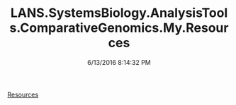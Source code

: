 ﻿---
title: LANS.SystemsBiology.AnalysisTools.ComparativeGenomics.My.Resources
date: 6/13/2016 8:14:32 PM
---

[Resources](T-LANS.SystemsBiology.AnalysisTools.ComparativeGenomics.My.Resources.Resources.html)

